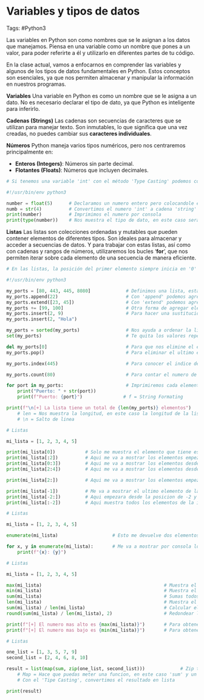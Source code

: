 # Variables y tipos de datos 

Tags: #Python3 

Las variables en Python son como nombres que se le asignan a los datos que manejamos. Piensa en una variable como un nombre que pones a un valor, para poder referirte a él y utilizarlo en diferentes partes de tu código.

En la clase actual, vamos a enfocarnos en comprender las variables y algunos de los tipos de datos fundamentales en Python. Estos conceptos son esenciales, ya que nos permiten almacenar y manipular la información en nuestros programas.

**Variables**
Una variable en Python es como un nombre que se le asigna a un dato. No es necesario declarar el tipo de dato, ya que Python es inteligente para inferirlo.

**Cadenas (Strings)**
Las cadenas son secuencias de caracteres que se utilizan para manejar texto. Son inmutables, lo que significa que una vez creadas, no puedes cambiar sus **caracteres individuales**.

**Números**
Python maneja varios tipos numéricos, pero nos centraremos principalmente en:
- **Enteros (Integers)**: Números sin parte decimal.
- **Flotantes (Floats)**: Números que incluyen decimales.

```python 
# Si tenemos una variable 'int' con el método 'Type Casting' podemos convertirla a 'float'

#!/usr/bin/env python3

number = float(5)      # Declaramos un numero entero pero colocandole el float, este sera un numero flotante 
numb = str(4)          # Convertimos el numero 'int' a cadena 'string'
print(number)          # Imprimimos el numero por consola
print(type(number))    # Nos muestra el tipo de dato, en este caso será flotante y no entero 

```

**Listas**
Las listas son colecciones ordenadas y mutables que pueden contener elementos de diferentes tipos. Son ideales para almacenar y acceder a secuencias de datos.
Y para trabajar con estas listas, así como con cadenas y rangos de números, utilizaremos los bucles ‘**for**‘, que nos permiten iterar sobre cada elemento de una secuencia de manera eficiente.

```python
# En las listas, la posición del primer elemento siempre inicia en '0'  --> [0 1 2 3 4 5 ...]

#!/usr/bin/env python3

my_ports = [80, 443, 445, 8080]             # Definimos una lista, esta tambien puede ser una lista vacia
my_ports.append(22)                         # Con 'append' podemos agregar un valor a la lista, este valor es agregado al final
my_ports.extend([23, 45])                   # Con 'extend' podemos agregar varios valores a la vez a la lista
my_ports += [99, 100]                       # Otra forma de agregar elementos a la lista 
my_ports.insert(2, 9)                       # Para hacer una sustitucion de un valor en una posicion especifica (Posicion, Valor), Pd: No borras el valor anterior
my_ports.insert(2, "Hola")

my_ports = sorted(my_ports)                 # Nos ayuda a ordenar la lista 
set(my_ports)                               # Te quita los valores repetidos de la lista pero te la convierte en un 'set = {}'

del my_ports[0]                             # Para que nos elimine el elemento de la lista que en su posición es 0 (primer elemento)
my_ports.pop()                              # Para eliminar el ultimo elemento de la lista 

my_ports.index(445)                         # Para conocer el indice de ese elemento (Posicion en la lista), 'si hay elementos repetidos, solo te muestra el primero'

my_ports.count(80)                          # Para contar el numero de veces que sale ese valor en la lista 

for port in my_ports:                       # Imprimiremos cada elemento de la lista
	print("Puerto: " + str(port))           
	print(f"Puerto: {port}")               # f = String Formating

print(f"\n[+] La lista tiene un total de {len(my_ports)} elementos")     
	# len = Nos muestra la longitud, en este caso la longitud de la lista 
	# \n = Salto de linea

```

```python
# Listas 

mi_lista = [1, 2, 3, 4, 5]

print(mi_lista[0])           # Solo me muestra el elemento que tiene esa posicion 
print(mi_lista[:2])          # Aqui me va a mostrar los elementos empezando de izquierda hasta la posicion 2 (-1)
print(mi_lista[0:3])         # Aqui me va a mostrar los elementos desde la posicion 0 hasta la 3 (-1)
print(mi_lista[2:4])         # Aqui me va a mostrar los elementos desde la posicion 2 hasta la 4 (-1)

print(mi_lista[2:])          # Aqui me va a mostrar los elementos empezando desde la posicion 2 hasta donde termina la lista

print(mi_lista[-1])          # Me va a mostrar el ultimo elemento de la lista ya que '-1' significa: Empezar desde el final 
print(mi_lista[-2:])         # Aqui empezara desde la posicion de -2 y terminara con todos los elementos de la derecha 
print(mi_lista[:-2])         # Aqui muestra todos los elementos de la izquierda y termina en la posicion -2, pero ese elemento (-2) no se cuenta
```

```python
# Listas 

mi_lista = [1, 2, 3, 4, 5]

enumerate(mi_lista)                    # Esto me devuelve dos elementos (indices y los valores de la lista) 

for x, y in enumerate(mi_lista):       # Me va a mostrar por consola los indice y valores de la lista (x = indices, y = valores)
	print(f"{x}: {y}")
```

```python 
# Listas 

mi_lista = [1, 2, 3, 4, 5]

max(mi_lista)                                             # Muestra el valor maximo de la lista
min(mi_lista)                                             # Muestra el valor minimo de la lista 
sum(mi_lista)                                             # Sumas todos los valores de la lista
len(mi_lista)                                             # Muestra el total de elementos en la lista 
sum(mi_lista) / len(mi_lista)                             # Calcular el promedio 
round(sum(mi_lista) / len(mi_lista), 2)                   # Redondear los decimales en este caso a 'dos' elementos 

print(f"[+] El numero mas alto es {max(mi_lista)}")       # Para obtener el valor mas alto de la lista  
print(f"[+] El numero mas bajo es {min(mi_lista)}")       # Para obtener el valor mas bajo de la lista
```

```python 
# Listas 

one_list = [1, 3, 5, 7, 9]
second_list = [2, 4, 6, 8, 10]

result = list(map(sum, zip(one_list, second_list)))             # Zip te junta los valores en tuplas, ejemplo: (1, 2), (3, 4)
	# Map = Hace que puedas meter una funcion, en este caso 'sum' y un iterable para funcionar 
	# Con el 'Tipe Casting', convertimos el resultado en lista 

print(result)
```